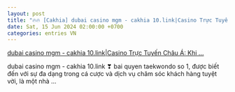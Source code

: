 ```yaml
---
layout: post
title: "🔥🔥 [Cakhia] dubai casino mgm - cakhia 10.link|Casino Trực Tuyến Châu Á: Khi ..."
date: Sat, 15 Jun 2024 02:00:00 +0700
categories: entries VN
---
```

[dubai casino mgm - cakhia 10.link|Casino Trực Tuyến Châu Á: Khi ...](https://www.vtr.org.vn/Tig/2024-06-15-suncity%20trading%20Itd.shtml)

dubai casino mgm - cakhia 10.link ❣ bai quyen taekwondo so 1, được biết đến với sự đa dạng trong cá cược và dịch vụ chăm sóc khách hàng tuyệt vời, là một nhà ...

